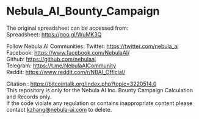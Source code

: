 # Nebula_AI_Bounty_Campaign


The original spreadsheet can be accessed from: </br>
Spreadsheet: https://goo.gl/WuMK3Q<br/>


Follow Nebula AI Communities:
Twitter:  https://twitter.com/nebula_ai<br/>
Facebook: https://www.facebook.com/NebulaAI/<br/>
Github:   https://github.com/nebulaai<br/>
Telegram: https://t.me/NebulaAICommunity<br/>
Reddit:   https://www.reddit.com/r/NBAI_Official/<br/>


Citation : https://bitcointalk.org/index.php?topic=3220514.0<br/>
This repository is only for the Nebula AI Inc. Bounty Campaign Calculation and Records only.<br/>
If the code violate any regulation or contains inappropriate content please contact kzhang@nebula-ai.com to delete.</br>
